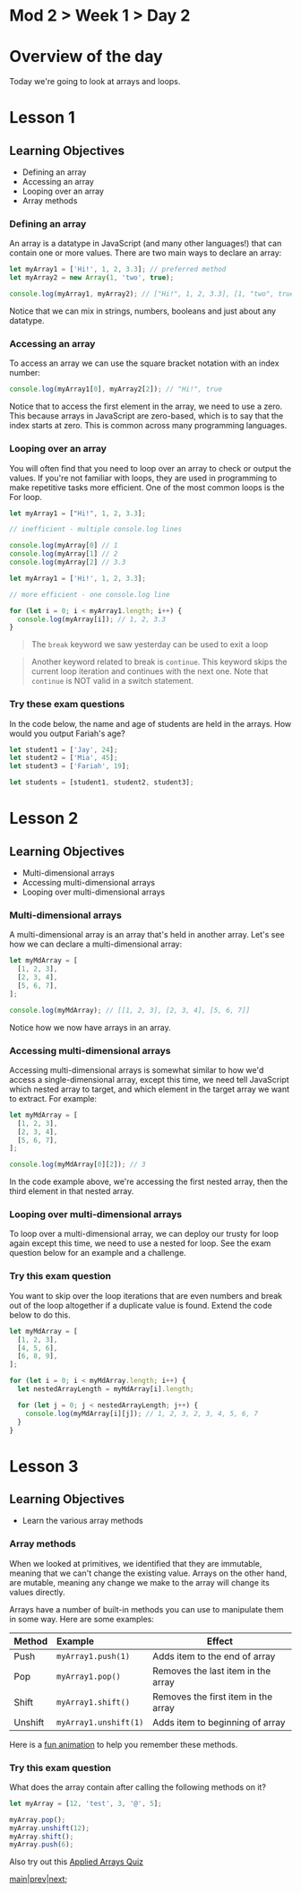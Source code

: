 # Mod 2 > Week 1 > Day 2

# Overview of the day

Today we're going to look at arrays and loops.

# Lesson 1

## Learning Objectives

- Defining an array
- Accessing an array
- Looping over an array
- Array methods

### Defining an array

An array is a datatype in JavaScript (and many other languages!) that can contain one or more values. There are two main ways to declare an array:

```javascript
let myArray1 = ['Hi!', 1, 2, 3.3]; // preferred method
let myArray2 = new Array(1, 'two', true);

console.log(myArray1, myArray2); // ["Hi!", 1, 2, 3.3], [1, "two", true]
```

Notice that we can mix in strings, numbers, booleans and just about any datatype.

### Accessing an array

To access an array we can use the square bracket notation with an index number:

```javascript
console.log(myArray1[0], myArray2[2]); // "Hi!", true
```

Notice that to access the first element in the array, we need to use a zero. This because arrays in JavaScript are zero-based, which is to say that the index starts at zero. This is common across many programming languages.

### Looping over an array

You will often find that you need to loop over an array to check or output the values. If you're not familiar with loops, they are used in programming to make repetitive tasks more efficient. One of the most common loops is the For loop.

```javascript
let myArray1 = ["Hi!", 1, 2, 3.3];

// inefficient - multiple console.log lines

console.log(myArray[0] // 1
console.log(myArray[1] // 2
console.log(myArray[2] // 3.3
```

```javascript
let myArray1 = ['Hi!', 1, 2, 3.3];

// more efficient - one console.log line

for (let i = 0; i < myArray1.length; i++) {
  console.log(myArray[i]); // 1, 2, 3.3
}
```

> The `break` keyword we saw yesterday can be used to exit a loop

> Another keyword related to break is `continue`. This keyword skips the current loop iteration and continues with the next one. Note that `continue` is NOT valid in a switch statement.

### Try these exam questions
In the code below, the name and age of students are held in the arrays. How would you output Fariah's age?

```javascript
let student1 = ['Jay', 24];
let student2 = ['Mia', 45];
let student3 = ['Fariah', 19];

let students = [student1, student2, student3];
```


# Lesson 2

## Learning Objectives

- Multi-dimensional arrays
- Accessing multi-dimensional arrays
- Looping over multi-dimensional arrays

### Multi-dimensional arrays

A multi-dimensional array is an array that's held in another array. Let's see how we can declare a multi-dimensional array:

```javascript
let myMdArray = [
  [1, 2, 3],
  [2, 3, 4],
  [5, 6, 7],
];

console.log(myMdArray); // [[1, 2, 3], [2, 3, 4], [5, 6, 7]]
```

Notice how we now have arrays in an array.

### Accessing multi-dimensional arrays

Accessing multi-dimensional arrays is somewhat similar to how we'd access a single-dimensional array, except this time, we need tell JavaScript which nested array to target, and which element in the target array we want to extract. For example:

```javascript
let myMdArray = [
  [1, 2, 3],
  [2, 3, 4],
  [5, 6, 7],
];

console.log(myMdArray[0][2]); // 3
```

In the code example above, we're accessing the first nested array, then the third element in that nested array.

### Looping over multi-dimensional arrays

To loop over a multi-dimensional array, we can deploy our trusty for loop again except this time, we need to use a nested for loop. See the exam question below for an example and a challenge.

### Try this exam question

You want to skip over the loop iterations that are even numbers and break out of the loop altogether if a duplicate value is found. Extend the code below to do this.

```javascript
let myMdArray = [
  [1, 2, 3],
  [4, 5, 6],
  [6, 8, 9],
];

for (let i = 0; i < myMdArray.length; i++) {
  let nestedArrayLength = myMdArray[i].length;

  for (let j = 0; j < nestedArrayLength; j++) {
    console.log(myMdArray[i][j]); // 1, 2, 3, 2, 3, 4, 5, 6, 7
  }
}
```

# Lesson 3

## Learning Objectives

- Learn the various array methods

### Array methods

When we looked at primitives, we identified that they are immutable, meaning that we can't change the existing value. Arrays on the other hand, are mutable, meaning any change we make to the array will change its values directly.

Arrays have a number of built-in methods you can use to manipulate them in some way. Here are some examples:

| Method  | Example               | Effect                              |
| :------ | :-------------------- | ----------------------------------- |
| Push    | `myArray1.push(1)`    | Adds item to the end of array       |
| Pop     | `myArray1.pop()`      | Removes the last item in the array  |
| Shift   | `myArray1.shift()`    | Removes the first item in the array |
| Unshift | `myArray1.unshift(1)` | Adds item to beginning of array     |

Here is a [fun animation](https://simplestepscode.com/array-push-pop-shift-unshift/) to help you remember these methods.

### Try this exam question

What does the array contain after calling the following methods on it?

```javascript
let myArray = [12, 'test', 3, '@', 5];

myArray.pop();
myArray.unshift(12);
myArray.shift();
myArray.push(6);
```

Also try out this [Applied Arrays Quiz](https://applied.multiverse.io/mod/quiz/view.php?id=9863)


[main](/swe)|[prev](/swe/mod2/wk1/day1.html)|[next](/swe/mod2/wk1/day3.html);
